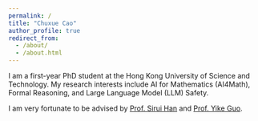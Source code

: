 ```yaml
---
permalink: /
title: "Chuxue Cao"
author_profile: true
redirect_from: 
  - /about/
  - /about.html
---
```



I am a first-year PhD student at the Hong Kong University of Science and Technology. My research interests include AI for Mathematics (AI4Math), Formal Reasoning, and Large Language Model (LLM) Safety.

I am very fortunate to be advised by [Prof. Sirui Han](https://facultyprofiles.hkust.edu.hk/profiles.php?profile=sirui-han-siruihan) and [Prof. Yike Guo](https://facultyprofiles.hkust.edu.hk/profiles.php?profile=yike-guo-yikeguo). 

